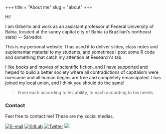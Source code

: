 +++
title = "About me"
slug = "about"
+++


Hi!

I am Gilberto and work as an assistant professor at Federal University of Bahia, located at the sunny capital city of  Bahia (a Brazilian's northeast state) --  Salvador.

This is my personal website. I has used it to deliver slides, class notes and suplementar material to my students, and sometimes I post some R code and something that catch my attention at Research's tab.

I like books and movies of scientific fiction, and I have supported and helped to build a better society where all contradictions of capitalism were overcame and all human begins are free and completely emancipated. I has joined my local union, and I think you should do the same!

> From each according to his ability, to each according to his needs.

### Contact

Feel free to contact me! These are my social medias.

[![E-mail](https://img.shields.io/static/v1?label=ufbamail&message=gilberto.sassi&color=brown)](mailto:gilberto.sassi@ufba.br)
[![GitLab](https://img.shields.io/static/v1?label=GitLab&message=gilberto-sassi&color=orange&logo=gitlab)](https://gitlab.com/gilberto-sassi)
[![Twitter](https://img.shields.io/static/v1?label=Twitter&message=gilberto_sassi&color=blue&logo=twitter)](https://twitter.com/gilberto_sassi)
[![](https://img.shields.io/static/v1?label=GitHub&message=gilberto-sassi&color=black&logo=github)](https://github.com/gilberto-sassi/)